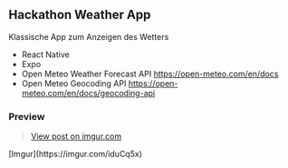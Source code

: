 ## Hackathon Weather App

Klassische App zum Anzeigen des Wetters

- React Native
- Expo
- Open Meteo Weather Forecast API https://open-meteo.com/en/docs
- Open Meteo Geocoding API https://open-meteo.com/en/docs/geocoding-api

### Preview 

<blockquote class="imgur-embed-pub" lang="en" data-id="iduCq5x"><a href="https://imgur.com/iduCq5x">View post on imgur.com</a></blockquote><script async src="//s.imgur.com/min/embed.js" charset="utf-8"></script>
[Imgur](https://imgur.com/iduCq5x)
